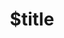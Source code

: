 ---
title: $title
second_title: Aspose.SVG for .NET API Reference
description: $description
type: docs
weight: $weight
url: /net/$ref/
---